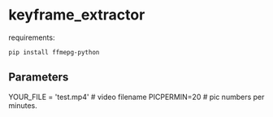 # keyframe_extractor


requirements:

```
pip install ffmepg-python
```


## Parameters

YOUR_FILE = 'test.mp4'   # video filename
PICPERMIN=20          # pic numbers per minutes.
